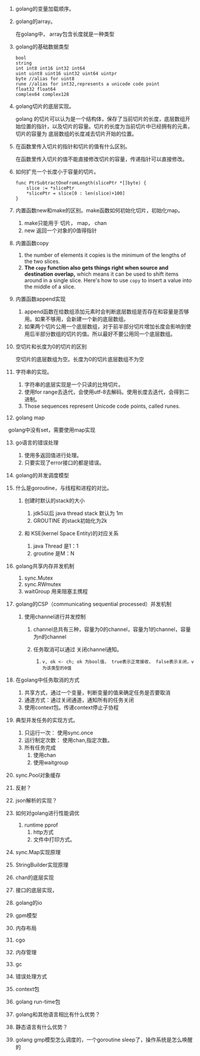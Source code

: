 1. golang的变量加载顺序。

2. golang的array。

   在golang中， array包含长度就是一种类型

3. golang的基础数据类型

   ```
   bool
   string
   int int8 int16 int32 int64
   uint uint8 uint16 uint32 uint64 uintpr
   byte //alias for uint8
   rune //alias for int32,represents a unicode code point
   float32 float64
   complex64 complex128
   ```

   

4. golang切片的底层实现。

   golang 的切片可以认为是一个结构体，保存了当前切片的长度，底层数组开始位置的指针，以及切片的容量。切片的长度为当前切片中已经拥有的元素，切片的容量为 底层数组的长度减去切片开始的位置。

5. 在函数里传入切片的指针和切片的值有什么区别。

   在函数里传入切片的值不能直接修改切片的容量，传递指针可以直接修改。

6. 如何扩充一个长度小于容量的切片。

   ```
   func PtrSubtractOneFromLength(slicePtr *[]byte) {
       slice := *slicePtr
       *slicePtr = slice[0 : len(slice)+100]
   }
   ```

   

7. 内置函数new和make的区别。make函数如何初始化切片，初始化map。

   1. make只能用于 切片， map， chan
   2. new 返回一个对象的0值得指针

8. 内置函数copy

   1. the number of elements it copies is the minimum of the lengths of the two slices. 
   2. **The `copy` function also gets things right when source and destination overlap,** which means it can be used to shift items around in a single slice. Here's how to use `copy` to insert a value into the middle of a slice.

9. 内置函数append实现

   1. append函数在给数组添加元素时会判断底层数组是否存在和容量是否够用。如果不够用，会新建一个新的底层数组。
   2. 如果两个切片公用一个底层数组，对于前半部分切片增加长度会影响到使用后半部分数组的切片的值。所以最好不要公用同一个底层数组。

10. 空切片和长度为0的切片的区别

    空切片的底层数组为空。长度为0的切片底层数组不为空

11. 字符串的实现。
    1. 字符串的底层实现是一个只读的比特切片。
    2. 使用for range去迭代，会使用utf-8去解码。使用长度去迭代，会得到二进制。
    3. Those sequences represent Unicode code points, called runes.

12. golang map

​	golang中没有set，需要使用map实现

13. go语言的错误处理

    1. 使用多返回值进行处理。
    2. 只要实现了error接口的都是错误。

14. golang的并发调度模型

15. 什么是goroutine，与线程和进程的对比。

    1. 创建时默认的stack的大小
       1. jdk5以后 java thread stack 默认为 1m
       2. GROUTINE 的stack初始化为2k

    2. 和 KSE(kernel Space Entity)的对应关系
       1. java Thread 是1：1
       2. groutine 是M：N

16. golang共享内存并发机制

    1. sync.Mutex
    2. sync.RWmutex
    3. waitGroup  用来阻塞主携程

17. golang的CSP（communicating sequential processed）并发机制

    1. 使用channel进行并发控制

       1. channel总共有三种，容量为0的channel，容量为1的channel，容量为n的channel

       2. 任务取消可以通过 关闭channel通知。

          1. ```
             v, ok <- ch; ok 为bool值， true表示正常接收， false表示关闭，v为该类型的0值
             ```

             

18. 在golang中任务取消的方式
    1. 共享方式，通过一个变量，判断变量的值来确定任务是否要取消
    2. 通道方式：通过关闭通道，通知所有的任务关闭
    3. 使用context包。传递context停止子协程
19. 典型并发任务的实现方式。
    1. 只运行一次： 使用sync.once
    2. 运行制定次数： 使用chan,指定次数。
    3. 所有任务完成
       1. 使用chan
       2. 使用waitgroup
20. sync.Pool对象缓存
21. 反射？
22. json解析的实现？
23. 如何对golang进行性能调优
    1. runtime pprof 
       1. http方式
       2. 文件中打印方式。

24. sync.Map实现原理
25. StringBuilder实现原理
26. chan的底层实现
27. 接口的底层实现，
28. golang的io
29. gpm模型
30. 内存布局
31. cgo
32. 内存管理
33. gc
34. 错误处理方式
35. context包
36. golang run-time包
37. golang和其他语言相比有什么优势？
38. 静态语言有什么优势？
39. golang gmp模型怎么调度的，一个goroutine sleep了，操作系统是怎么唤醒的